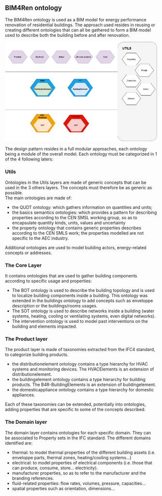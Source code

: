 ## BIM4Ren ontology
The BIM4Ren ontology is used as a BIM model for energy performance renovation of residential buildings. The approach used resides in reusing or creating different ontologies that can all be gathered to form a BIM model used to describe both the building before and after renovation.

![alt text](./Overview.png)

The design pattern resides in a full modular approaches, each ontology being a module of the overall model. Each ontology must be categorized in 1 of the 4 following laters:

### Utils

Ontologies in the Utils layers are made of generic concepts that can be used in the 3 others layers. The concepts must therefore be as generic as possible.\
The main ontologies are made of:
- the QUDT ontology: which gathers information on quantities and units;
- the basics semantics ontologies: which provides a pattern for describing properties according to the CEN SMSL working group, so as to encapsulate quantity kinds, units, values and uncertainty
- the property ontology that contains generic properties describes according to the CEN SMLS work; the properties modelled are not specific to the AEC industry.

Additional ontologies are used to model building actors, energy-related concepts or addresses.

### The Core Layer

It contains ontologies that are used to gather building components according to specific usage and properties:
- The BOT ontology is used to describe the building topology and is used to localize building components inside a building. This ontology was extended in the buildings ontology to add concepts such as enveloppe description or the buildings/rooms usages.
- The SOT ontology is used to describe networks inside a building (water systems, heating, cooling or ventilating systems, even digital networks).
- The intervention ontology is used to model past interventions on the building and elements impacted.

### The Product layer

The product layer is made of taxonomies extracted from the IFC4 standard, to categorize building products.
- the distributionelement ontology contains a type hierarchy for HVAC systems and monitoring devices. The HVACElements is an extension of distributionelement.
- the buildingelement ontology contains a type hierarchy for building products. The B4R-BuildingElements is an extension of buildingelement.
- the domesticappliance ontology contains a type hierarchy for domestic appliances.

Each of these taxonomies can be extended, potentially into ontologies, adding properties that are specific to some of the concepts described.

### The Domain layer

The domain layer contains ontologies for each specific domain. They can be associated to Property sets in the IFC standard. The different domains identified are:
- thermal: to model thermal properties of the different building assets (i.e. enveloppe parts, thermal zones, heating/cooling systems...)
- electrical: to model properties of electrical components (i.e. those that can produce, consume, store... electricity).
- manufacturer properties, so as to refer to the manufacturer and the branding references.
- fluid-related properties: flow rates, volumes, pressure, capacities...
- spatial properties such as orientation, dimensions...
